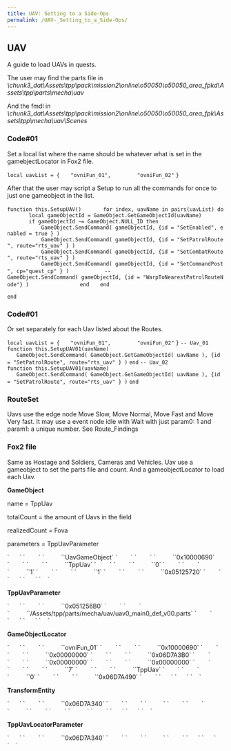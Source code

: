 ```yaml
---
title: UAV: Setting to a Side-Ops
permalink: /UAV-_Setting_to_a_Side-Ops/
---
```


## **UAV**

A guide to load UAVs in quests.

The user may find the parts file in
*\\chunk3_dat\\Assets\\tpp\\pack\\mission2\\online\\o50050\\o50050_area_fpkd\\Assets\\tpp\\parts\\mecha\\uav*

And the fmdl in
*\\chunk3_dat\\Assets\\tpp\\pack\\mission2\\online\\o50050\\o50050_area_fpk\\Assets\\tpp\\mecha\\uav\\Scenes*

### Code\#01

Set a local list where the name should be whatever what is set in the
gamebjectLocator in Fox2 file.

`local uavList = {`
`   "ovniFun_01",`
`        "ovniFun_02"`
`}`

After that the user may script a Setup to run all the commands for once
to just one gameobject in the list.

`function this.SetupUAV()`
`   `
`   for index, uavName in pairs(uavList) do`
`       local gameObjectId = GameObject.GetGameObjectId(uavName)`
`       if gameObjectId ~= GameObject.NULL_ID then`
`           GameObject.SendCommand( gameObjectId, {id = "SetEnabled", enabled = true } )`
`           GameObject.SendCommand( gameObjectId, {id = "SetPatrolRoute", route="rts_uav" } )`
`           GameObject.SendCommand( gameObjectId, {id = "SetCombatRoute", route="rts_uav" } )`
`           GameObject.SendCommand( gameObjectId, {id = "SetCommandPost", cp="quest_cp" } )`
`           --GameObject.SendCommand( gameObjectId, {id = "WarpToNearestPatrolRouteNode"} )         `
`       end`
`   end `

`end`

### Code\#01

Or set separately for each Uav listed about the Routes.

`local uavList = {`
`   "ovniFun_01",`
`        "ovniFun_02"`
`}`
`-- Uav_01`
`function this.SetupUAV01(uavName)  `
`   GameObject.SendCommand( GameObject.GetGameObjectId( uavName ), {id = "SetPatrolRoute", route="rts_uav" } )`
`end`
`-- Uav_02`
`function this.SetupUAV01(uavName)  `
`   GameObject.SendCommand( GameObject.GetGameObjectId( uavName ), {id = "SetPatrolRoute", route="rts_uav" } )`
`end`

### RouteSet

Uavs use the edge node Move Slow, Move Normal, Move Fast and Move Very
fast. It may use a event node idle with Wait with just param0: 1 and
param1: a unique number. See Route_Findings

### Fox2 file

Same as Hostage and Soldiers, Cameras and Vehicles. Uav use a gameobject
to set the parts file and count. And a gameobjectLocator to load each
Uav.

**GameObject**

name = TppUav

totalCount = the amount of Uavs in the field

realizedCount = Fova

parameters = TppUavParameter

<entity class="GameObject" classVersion="2" addr="0x051256B0" unknown1="88" unknown2="295013">
`      `<staticProperties>
`        `<property name="name" type="String" container="StaticArray" arraySize="1">
`          `<value>`UavGameObject`</value>
`        `</property>
`        `<property name="dataSet" type="EntityHandle" container="StaticArray" arraySize="1">
`          `<value>`0x10000690`</value>
`        `</property>
`        `<property name="typeName" type="String" container="StaticArray" arraySize="1">
`          `<value>`TppUav`</value>
`        `</property>
`        `<property name="groupId" type="uint32" container="StaticArray" arraySize="1">
`          `<value>`0`</value>
`        `</property>
`        `<property name="totalCount" type="uint32" container="StaticArray" arraySize="1">
`          `<value>`1`</value>
`        `</property>
`        `<property name="realizedCount" type="uint32" container="StaticArray" arraySize="1">
`          `<value>`1`</value>
`        `</property>
`        `<property name="parameters" type="EntityPtr" container="StaticArray" arraySize="1">
`          `<value>`0x05125720`</value>
`        `</property>
`      `</staticProperties>
`      `<dynamicProperties />
`    `</entity>

**TppUavParameter**

<entity class="TppUavParameter" classVersion="1" addr="0x05125720" unknown1="56" unknown2="295015">
`      `<staticProperties>
`        `<property name="owner" type="EntityHandle" container="StaticArray" arraySize="1">
`          `<value>`0x051256B0`</value>
`        `</property>
`        `<property name="partsFile" type="FilePtr" container="StaticArray" arraySize="1">
`          `<value>`/Assets/tpp/parts/mecha/uav/uav0_main0_def_v00.parts`</value>
`        `</property>
`      `</staticProperties>
`      `<dynamicProperties />
`    `</entity>

**GameObjectLocator**

<entity class="GameObjectLocator" classVersion="2" addr="0x06D7A340" unknown1="272" unknown2="54055">
`      `<staticProperties>
`        `<property name="name" type="String" container="StaticArray" arraySize="1">
`          `<value>`ovniFun_01`</value>
`        `</property>
`        `<property name="dataSet" type="EntityHandle" container="StaticArray" arraySize="1">
`          `<value>`0x10000690`</value>
`        `</property>
`        `<property name="parent" type="EntityHandle" container="StaticArray" arraySize="1">
`          `<value>`0x00000000`</value>
`        `</property>
`        `<property name="transform" type="EntityPtr" container="StaticArray" arraySize="1">
`          `<value>`0x06D7A3B0`</value>
`        `</property>
`        `<property name="shearTransform" type="EntityPtr" container="StaticArray" arraySize="1">
`          `<value>`0x00000000`</value>
`        `</property>
`        `<property name="pivotTransform" type="EntityPtr" container="StaticArray" arraySize="1">
`          `<value>`0x00000000`</value>
`        `</property>
`        `<property name="children" type="EntityHandle" container="List" />
`        `<property name="flags" type="uint32" container="StaticArray" arraySize="1">
`          `<value>`7`</value>
`        `</property>
`        `<property name="typeName" type="String" container="StaticArray" arraySize="1">
`          `<value>`TppUav`</value>
`        `</property>
`        `<property name="groupId" type="uint32" container="StaticArray" arraySize="1">
`          `<value>`0`</value>
`        `</property>
`        `<property name="parameters" type="EntityPtr" container="StaticArray" arraySize="1">
`          `<value>`0x06D7A490`</value>
`        `</property>
`      `</staticProperties>
`      `<dynamicProperties />
`    `</entity>

**TransformEntity**

<entity class="TransformEntity" classVersion="0" addr="0x06D7A3B0" unknown1="80" unknown2="54058">
`      `<staticProperties>
`        `<property name="owner" type="EntityHandle" container="StaticArray" arraySize="1">
`          `<value>`0x06D7A340`</value>
`        `</property>
`        `<property name="transform_scale" type="Vector3" container="StaticArray" arraySize="1">
`          `<value x="1.00000048" y="1" z="1.00000048" w="1.121039E-44" />
`        `</property>
`        `<property name="transform_rotation_quat" type="Quat" container="StaticArray" arraySize="1">
`          `<value x="0" y="-0.707106948" z="0" w="0.7071066" />
`        `</property>
`        `<property name="transform_translation" type="Vector3" container="StaticArray" arraySize="1">
`          `<value x="-330" y="278" z="1758" w="1" />
`        `</property>
`      `</staticProperties>
`      `<dynamicProperties />
`    `</entity>

**TppUavLocatorParameter**

<entity class="TppUavLocatorParameter" classVersion="0" addr="0x06D7A490" unknown1="32" unknown2="54062">
`      `<staticProperties>
`        `<property name="owner" type="EntityHandle" container="StaticArray" arraySize="1">
`          `<value>`0x06D7A340`</value>
`        `</property>
`        `<property name="identifier" type="String" container="StaticArray" arraySize="1">
`          `<value></value>
`        `</property>
`      `</staticProperties>
`      `<dynamicProperties />
`    `</entity>